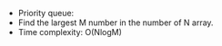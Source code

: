 - Priority queue:
- Find the largest M number in the number of N array.
- Time complexity: O(NlogM)

